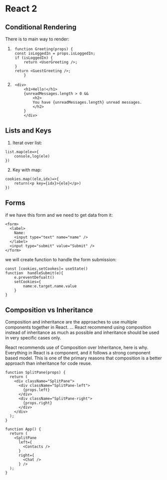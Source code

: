 # React 2

## Conditional Rendering
There is to main way to render:
1. ```
    function Greeting(props) {
    const isLoggedIn = props.isLoggedIn;
    if (isLoggedIn) {
        return <UserGreeting />;
    }
    return <GuestGreeting />;
        }       
    ```
2. ```
    <div>
        <h1>Hello!</h1>
        {unreadMessages.length > 0 &&
            <h2>
            You have {unreadMessages.length} unread messages.
            </h2>
        }
        </div>
    ```    

## Lists and Keys

1. Iterat over list: 
```
list.map(ele=>{
    console,log(ele)
})
```
2. Key with map: 
```
cookies.map((ele,idx)=>{
    return(<p key={idx}>{ele}</p>)
})
```

## Forms 

if we have this form and we need to get data from it:
```
<form>
  <label>
    Name:
    <input type="text" name="name" />
  </label>
  <input type="submit" value="Submit" />
</form>
```
we will create function to handle the form submission:
```
const [cookies,setCookes]= useState() 
function  handleSubmit(e){
    e.preventDefualt()
    setCookies={
        name:e.target.name.value
    }
}

```

## Composition vs Inheritance

Composition and inheritance are the approaches to use multiple components together in React. ... React recommend using composition instead of inheritance as much as possible and inheritance should be used in very specific cases only.


React recommends use of Composition over Inheritance, here is why. Everything in React is a component, and it follows a strong component based model. This is one of the primary reasons that composition is a better approach than inheritance for code reuse.


```
function SplitPane(props) {
  return (
    <div className="SplitPane">
      <div className="SplitPane-left">
        {props.left}
      </div>
      <div className="SplitPane-right">
        {props.right}
      </div>
    </div>
  );
}

function App() {
  return (
    <SplitPane
      left={
        <Contacts />
      }
      right={
        <Chat />
      } />
  );
}
```

